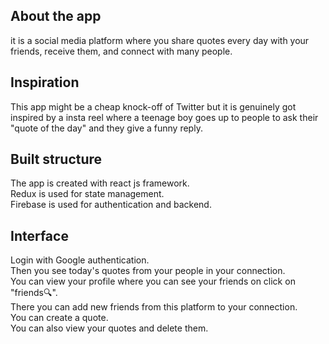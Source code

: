 ## About the app
it is a social media platform where you share quotes every day with your friends, receive them, and connect with many people.

## Inspiration
This app might be a cheap knock-off of Twitter but it is genuinely got inspired by a insta reel where a teenage boy goes up to people 
to ask their "quote of the day" and they give a funny reply. 

## Built structure
The app is created with react js framework.<br/>
Redux is used for state management.<br/>
Firebase is used  for authentication and backend.<br/>

## Interface
Login with Google authentication.<br/>
Then you see today's quotes from your people in your connection.<br/>
You can view your profile where you can see your friends on click on "friends🔍".<br/>
There you can add new friends from this platform to your connection.<br/>
You can create a quote.<br/> 
You can also view your quotes and delete them.<br/> 


